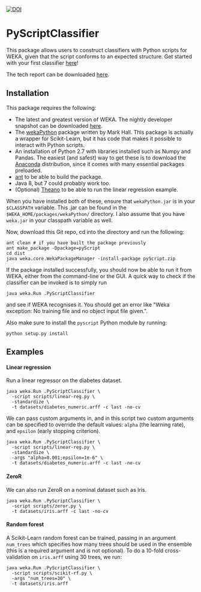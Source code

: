 [![DOI](https://zenodo.org/badge/doi/10.5281/zenodo.29050.svg)](http://dx.doi.org/10.5281/zenodo.29050)

PyScriptClassifier
===

This package allows users to construct classifiers with Python scripts for WEKA, given that the
script conforms to an expected structure. Get started with your first classifier [here](https://github.com/chrispy645/weka-pyscript/wiki/Getting-started)!

The tech report can be downloaded [here](http://www.cs.waikato.ac.nz/pubs/wp/2015/uow-cs-wp-2015-02.pdf).

Installation
---

This package requires the following:

* The latest and greatest version of WEKA. The nightly developer snapshot can be downloaded [here](http://www.cs.waikato.ac.nz/~ml/weka/snapshots/weka_snapshots.html).
* The [wekaPython](http://weka.sourceforge.net/packageMetaData/wekaPython/index.html) package written by Mark Hall. This package is actually a wrapper for Scikit-Learn, but it has code that makes it possible to interact with Python scripts.
* An installation of Python 2.7 with libraries installed such as Numpy and Pandas. The easiest (and safest) way to get these is to download the [Anaconda](http://continuum.io/downloads) distribution, since it comes with many essential packages preloaded.
* [ant](http://ant.apache.org/) to be able to build the package.
* Java 8, but 7 could probably work too.
* (Optional) [Theano](https://github.com/Theano/Theano) to be able to run the linear regression example.

When you have installed both of these, ensure that `wekaPython.jar` is in your `$CLASSPATH` variable. This .jar can be found in the `$WEKA_HOME/packages/wekaPython/` directory. I also assume that you have `weka.jar` in your classpath variable as well.

Now, download this Git repo, cd into the directory and run the following:

```
ant clean # if you have built the package previously
ant make_package -Dpackage=pyScript
cd dist
java weka.core.WekaPackageManager -install-package pyScript.zip
```

If the package installed successfully, you should now be able to run it from WEKA, either from the command-line or the GUI. A quick way to check if the classifier can be invoked is to simply run

```
java weka.Run .PyScriptClassifier
```

and see if WEKA recognises it. You should get an error like "Weka exception: No training file and no object input file given.".

Also make sure to install the `pyscript` Python module by running:

```
python setup.py install
```

Examples
---

#### Linear regression

Run a linear regressor on the diabetes dataset.

```
java weka.Run .PyScriptClassifier \
  -script scripts/linear-reg.py \
  -standardize \
  -t datasets/diabetes_numeric.arff -c last -no-cv
```

We can pass custom arguments in, and in this script two custom arguments can be specified to override the default values: `alpha` (the learning rate), and `epsilon` (early stopping criterion).

```
java weka.Run .PyScriptClassifier \
  -script scripts/linear-reg.py \
  -standardize \
  -args "alpha=0.001;epsilon=1e-6" \
  -t datasets/diabetes_numeric.arff -c last -no-cv
```

#### ZeroR

We can also run ZeroR on a nominal dataset such as Iris.

```
java weka.Run .PyScriptClassifier \
  -script scripts/zeror.py \
  -t datasets/iris.arff -c last -no-cv
```

#### Random forest

A Scikit-Learn random forest can be trained, passing in an argument `num_trees` which specifies how many trees should be used in the ensemble (this is a required argument and is not optional). To do a 10-fold cross-validation on `iris.arff` using 30 trees, we run:

```
java weka.Run .PyScriptClassifier \
  -script scripts/scikit-rf.py \
  -args "num_trees=30" \
  -t datasets/iris.arff
```

